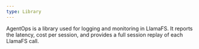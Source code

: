 ```yaml
---
type: Library
---
```


AgentOps is a library used for logging and monitoring in LlamaFS. It reports the latency, cost per session, and provides a full session replay of each LlamaFS call.
